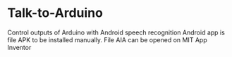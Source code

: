 # Talk-to-Arduino
Control outputs of Arduino with Android speech recognition
Android app is file APK to be installed manually.
File AIA can be opened on MIT App Inventor 
